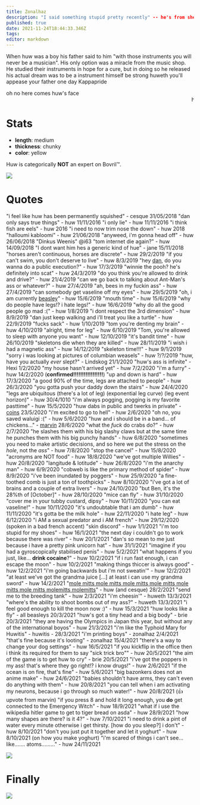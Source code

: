 ```yaml
---
title: Zonalhaz
description: "I said something stupid pretty recently" -- he's from sheffield, he knows the bible and ornithology
published: true
date: 2021-11-24T18:44:33.346Z
tags: 
editor: markdown
---
```


When huw was a boy his father said to him "with those instruments you will never be a musician". His only option was a miracle from the music shop. He studied their instruments in hope for a cure, but in doing so he released his actual dream was to be a instrument himself be strong huweth you'll appease your father one day Kappapride

oh no here comes huw's face
<marquee>huw's face</marquee>
# Stats
* **length**: medium
* **thickness**: chunky
* **color**: yellow

Huw is categorically **NOT** an expert on Bovril:tm:.

![](https://cesque.com/storage/19/08/03/486301074883.png)
# Quotes
"i feel like huw has been permanently squished" - cesque 31/05/2018
"dan only says true things" - huw 11/11/2016 
"i only lie" - huw 11/11/2016
"i think fish are eels" - huw 2016
"i need to now trim nose the down" - huw 2018
"halloumi kabloomi" - huw 21/06/2018
"anyweed, i'm gonna head off" - huw 26/06/2018
"Dinkus Weenis" @i63
"tom internet die again?" - huw 14/09/2018
"I dont want him hes a generic kind of hue" - jane 15/11/2018
"horses aren't continuous, horses are discrete" - huw 29/2/2019
"if you can't swim, you don't deserve to live" - huw 8/3/2019
"hey [dan](Cesque), do you wanna do a public execution?" - huw 17/3/2019
"winnie the pooh? he's definitely into scat" - huw 24/3/2019
"do you think you're allowed to drink and drive?" - huw 21/4/2019
"can we go back to talking about Ant-Man's ass or whatever?" - huw 27/4/2019
"ah, bees in my fuckin ass" - huw 27/4/2019
"can somebody get vaseline off my eyes" - huw 29/5/2019
"oh, i am currently [beasley](Brie)" - huw 15/6/2019
"mouth time" - huw 15/6/2019
"why do people have legs!? i hate legs!" - huw 16/6/2019
"why do all the good people go mad :(" - huw 1/8/2019
"i dont respect the 3rd dimension" - huw 8/9/2019
"dan just keep walking and i’ll treat you like a turtle" - huw 22/9/2019
"fucks sack" - huw 1/10/2019
"tom you're denting my brain" - huw 4/10/2019
"alright, time for leg" - huw 6/10/2019
"Tom, you're allowed to sleep with anyone you want" - huw 12/10/2019
"it's bandit time" - huw 26/10/2019
"skeletons die when they are killed" - huw 28/11/2019
"i wish i had a magnetic ass" - huw 14/12/2019
"skeleton time!!!" - huw 9/1/2019
"sorry i was looking at pictures of columbian weasels" - huw ?/?/2019
"huw, have you actually *ever* slept?" - Lindskog 21/1/2020
"huw's ass is infinite" - Hexi 1/2/2020
"my house hasn't arrived yet" - huw 7/2/2020
"i'm a furry" - huw 14/2/2020 (**confirmed!!!!!!!!!!!!!!!!!**)
"up and down is hard" - huw 17/3/2020
"a good 90% of the time, legs are attached to people" - huw 26/3/2020
"you gotta push your daddy down the stairs" - huw 24/4/2020
"legs are ubiquitous (there's a lot of leg) (exponential leg curve) (leg event horizon)" - huw 30/4/1010
"i'm always pogging, pogging is my favorite pasttime" - huw 15/5/2020
"huw dabs in public and twerks in private" - [coins](Supercoins) 23/5/2020
"i'm excited to go to hell" - huw 2/6/2020
"oh no, you saved waluigi :(" - huw 5/6/2020
"huw and i should be in a band... of chickens..." - [marvin](marvin) 28/6/2020
"what the *fuck* do crabs do?" - huw 2/7/2020
"he slashes them with his big slashy claws but at the same time he punches them with his big punchy hands" - huw 6/8/2020
"sometimes you need to make artistic decisions, and so here we put the stress on the *hole*, not the *ass*" - huw 7/8/2020
"stop the cancel" - huw 15/8/2020
"acronyms are NOT food" - huw 18/8/2020
"we've got multiple Willies" - huw 20/8/2020
"langitude & lotitude" - huw 26/8/2020
"i'm the anarchy man" - huw 6/9/2020
"cobweb is like the primary method of spider" - huw 8/9/2020
"i've been inundated by poggers" - huw 25/9/2020
"a fine-toothed comb is just a ton of toothpicks" - huw 8/10/2020
"i've got a lot of brains and a couple of extra livers" - huw 24/10/2020
"but Ben, it's the 28%th of \[October]" - huw 28/10/2020
"mice can fly" - huw 31/10/2020
"cover me in your tubby custard, dipsy" - huw 10/11/2020
"you can eat vaseline!" - huw 10/11/2020
"it's undoubtable that i am dumb" - huw 11/11/2020
"it's gotta be the milk hole" - huw 22/11/2020
"i hate leg" - huw 6/12/2020
"i AM a sexual predator and i AM french" - huw 29/12/2020 (spoken in a bad french accent)
"skin discord" - huw 1/1/2021
"i'm too stupid for my shoes" - huw 16/1/2021
"the next day i couldn't go to work because there was river" - huw 20/1/2021
"dan's so mean to me just because i have a pretty pink unicorn hat" - huw 31/1/2021
"imagine if you had a gyroscopically stabilised penis" - huw 5/2/2021
"what happens if you just, like... **drink cocaine**?" - huw 10/2/2021
"if i run fast enough, i can escape the moon" - huw 10/2/2021
"making things thiccer is always good" - huw 12/2/2021
"i'm going backwards but i'm not sweatin'" - huw 12/2/2021
"at least we've got the grandma juice [...] at least i can use my grandma sword" - huw 14/2/2021
"[mole mitts mole mitts mole mitts mole mitts mole mitts mole mitts molemitts molemitts](https://www.youtube.com/watch?v=KUvQaxnK7sc)" - huw (and cesque) 28/2/2021
"send me to the breeding tank" - huw 2/3/2021
"i'm cheesin'" - huweth 13/3/2021
"where's the ability to shoot bombs out of my ass?" - huweth 13/3/2021
"i feel good enough to kill the moon now :)" - huw 15/3/2021
"huw looks like a fly" - all beasleys 20/3/2021
"huw's got a tiny head and a big body" - brie 20/3/2021
"they are having the Olympics in Japan this year, but without any of the international boyos" - huw 21/3/2021
"i'm like the Typhoid Mary for Huwitis" - huwitis - 28/3/2021
"i'm printing boys" - zonalhaz 2/4/2021
"that's fine because it's looting" - zonalhaz 15/4/2021
"there's a way to change your dog settings" - huw 16/5/2021
"if you kickflip in the office then i think its required for them to say "sick trick bro"" - huw 20/5/2021
"the aim of the game is to get huw to cry" - brie 20/5/2021
"i've got the poppers in my ass! that's where they go right!? i know drugs!" - huw 2/6/2021
"if the ocean is on fire, that's fine" - huw 5/6/2021
"big bazonkers does not an anime make" - huw 24/6/2021
"babies shouldn't have arms, they can't even do anything with them" - huw 20/8/2021
"you can tell when i am activating my neurons, because i go through so much water!" - huw 20/8/2021 (👍 upvote from marvin)
"if you press 8 and hold it long enough, you **do** get connected to the Emergency Witch" - huw 18/9/2021
"what if i use the wikipedia hitler game to get to tiger bread on asda" - huw 28/9/2021
"how many shapes are there? is it 4?" - huw 7/10/2021
"i need to drink a pint of water every minute otherwise i get thirsty. \[how do you sleep?] i don't" - huw 8/10/2021
"don't you just put it together and let it yoghurt" - huw 8/10/2021 (on how you make yoghurt)
"i'm scared of things i can't see... like....... atoms........." - huw 24/11/2021



![](https://cesque.com/storage/20/02/04/223613402362.png)
# Finally

[<img src="https://cesque.com/storage/19/04/19/unknown.png" />](https://cesque.com/storage/21/07/22/867048638949.png)